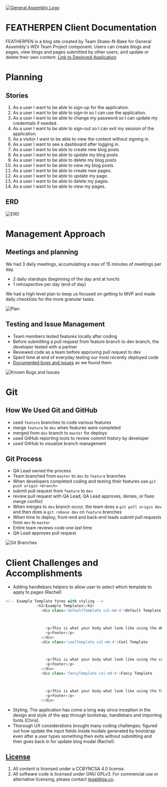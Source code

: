 [![General Assembly Logo](https://camo.githubusercontent.com/1a91b05b8f4d44b5bbfb83abac2b0996d8e26c92/687474703a2f2f692e696d6775722e636f6d2f6b6538555354712e706e67)](https://generalassemb.ly/education/web-development-immersive)

# FEATHERPEN Client Documentation

FEATHERPEN is a blog site created by Team Shake-N-Bake for General Assembly's WDI Team Project component.
Users can create blogs and pages, view blogs and pages submitted by other users, and update or delete their own content.
[Link to Deployed Application](https://shake-and-bake.github.io/cms-client/)

# Planning

## Stories
1. As a user I want to be able to sign-up for the application.
1. As a user I want to be able to sign-in so I can use the application.
1. As a user I want to be able to change my password so I can update my credentials if needed.
1. As a user I want to be able to sign-out so I can exit my session of the application.
1. As a visitor I want to be able to view the content without signing in.
1. As a user I want to see a dashboard after logging in.
1. As a user I want to be able to create new blog posts
1. As a user I want to be able to update my blog posts
1. As a user I want to be able to delete my blog posts
1. As a user I want to be able to view my blog posts.
1. As a user I want to be able to create new pages.
1. As a user I want to be able to update my page.
1. As a user I want to be able to delete my pages.
1. As a user I want to be able to view my pages.

## ERD
![ERD](assets/styles/newERD.png)

# Management Approach

## Meetings and planning
We had 3 daily meetings, accumulating a max of 15 minutes of meetings per day.
- 2 daily standups (beginning of the day and at lunch)
- 1 retrospective per day (end of day)

We had a high level plan to keep us focused on getting to MVP and made daily checklists for the more granular tasks.

![Plan](assets/styles/proj_plan.png)

## Testing and Issue Management
 - Team members tested features locally after coding
 - Before submitting a pull request from feature branch to dev branch, the developer tested with a partner
 - Reviewed code as a team before approving pull request to dev
 - Spent time at end of everyday testing our most recently deployed code
 - [Documented bugs and issues](https://docs.google.com/document/d/1FoYQHw9GXsvsY8gV6JM2EhZloFez13ORwp24Nmo1J5w/edit?usp=sharing) as we found them

 ![Known Bugs and Issues](assets/styles/bugs.png)

# Git

## How We Used Git and GitHub
- used `feature` branches to code various features
- merge `feature` to `dev` when features were completed
- merged from `dev` branch to `master` for deploys
- used GitHub reporting tools to review commit history by developer
- used GitHub to visualize branch management

## Git Process
- QA Lead owned the process
- Team branched from `master` to `dev` to `feature` branches
- When developers completed coding and testing their features use `git push origin <branch>`
- submit pull request from `feature` to `dev`
- review pull request with QA Lead, QA Lead approves, denies, or fixes merge conflict
- When merges to `dev` branch occur, the team does a `git pull origin dev` and then does a `git rebase dev` on `feature` branches
- When time to deploy, front-end and back-end leads submit pull requests from `dev` to `master`
- Entire team reviews code one last time
- QA Lead approves pull request

![Git Branches](assets/styles/git_branches.png)

# Client Challenges and Accomplishments
- Adding handlebars helpers to allow user to select which template to apply to pages (Rachel)
```js
<!-- Example Template forms with styling -->
              <h2>Example Templates</h2>
                <div class='defaultTemplate col-md-4'>Default Template



                  <p>This is what your body what look like using the default template. </p>
                  <p>Footer</p>
                </div>
                <div class='coolTemplate col-md-4'>Cool Template



                  <p>This is what your body what look like using the cool template. </p>
                  <p>Footer</p>
                </div>
                <div class='fancyTemplate col-md-4'>Fancy Template



                  <p>This is what your body what look like using the fancy template. </p>
                  <p>Footer</p>
                </div>
```
- Styling; The application has come a long way since inception in the design and style of the app through bootstrap, handlebars and importing fonts (Chris).
- Thorough UX considerations brought many coding challenges; figured out how update the input fields inside modals generated by bootstrap even after a user types something then exits without submitting and then goes back in for update blog modal (Rachel).



## [License](LICENSE)

1.  All content is licensed under a CC­BY­NC­SA 4.0 license.
1.  All software code is licensed under GNU GPLv3. For commercial use or
    alternative licensing, please contact legal@ga.co.
